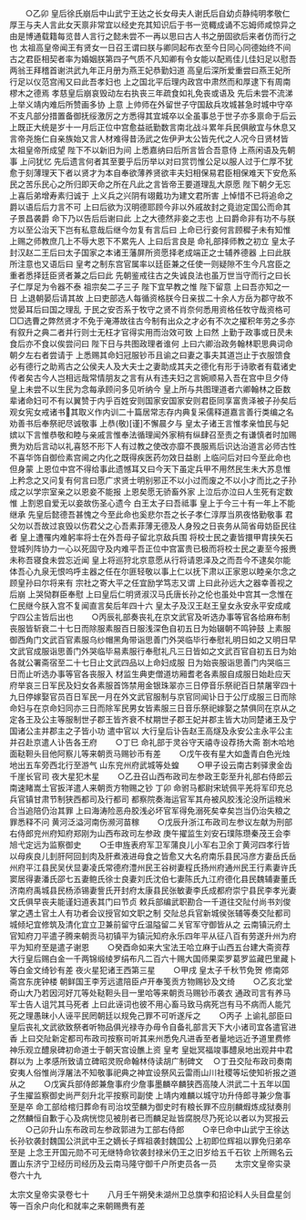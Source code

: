 <!-- { "loadSidebar": true } -->
　　○乙卯  皇后徐氏崩后中山武宁王达之长女母夫人谢氏后自幼贞静纯明孝敬仁厚王与夫人言此女天禀非常宜以经史充其知识后于书一览輙成诵不忘姆师咸惊异之由是博通载籍每览昔人言行之懿未尝不一再以思曰古人书之册固欲后来者仿而行之也  太祖高皇帝闻王有贤女一日召王谓曰朕与卿同起布衣至今日同心同德始终不间古之君臣相契者率为婚姻朕第四子气质不凡知卿有令女能以配焉佳儿佳妇足以慰吾两翁王拜稽首谢洪武九年正月册为燕王妃恭勤妇道  高皇后深所爱重尝曰燕王妃所行足以仪范宫闱又曰此吾孝妇也  上之国北平后理内政宫中肃然而和厚逮下有周南樛木之德焉  孝慈皇后崩哀毁动左右执丧三年疏食如礼免丧或语及  先后未尝不流涕  上举义靖内难后所赞画多协  上意  上帅师在外留世子守国敌兵攻城甚急时城中守卒不支凡部分措置备御抚绥激厉之方悉得其宜城卒以全虽事总于世子亦多禀命于后云  上既正大统是岁十一月后正位中宫愈益祇勤数言南北战斗累年兵民俱敝宜与休息又言帝尧施仁自亲族始又言人材难得昔汤武之佐伊尹太公皆先代之人况今日贤材皆  太祖皇帝所成望  陛下不以新旧为间  上悉嘉纳曰后所言皆合吾意侍  上燕闲语及先朝事  上问犹忆  先后遗言何者其至要乎后历举以对曰赏罚惟公足以服人过于仁厚不犹愈于刻薄理天下者以贤才为本自奉欲薄养贤欲丰夫妇相保易君臣相保难天下安危系民之苦乐民心之所归即天命之所在凡此之言皆帝王要道理乱大原愿  陛下朝夕无忘  上喜后弟增寿素归诚于  上义兵之兴阴有翊戴功为建文君所害  上悼惜不已将追命之爵以语后后力言不可  上曰后欲为汉明德耶顾今非以外戚故封之竟迨定国公而命其子景昌袭爵  命下乃以告后后谢曰此  上之大德然非妾之志也  上曰爵命非有功不与朕方以至公治天下岂有私意哉后继今勿复有言后曰  上命已行妾何言顾穉子未有知惟  上赐之师教庶几上不辱大恩下不累先人  上曰后言良是  命礼部择师教之初立  皇太子封汉赵二王后曰太子国家之本诸王藩屏所资愿择老成端正之士辅养德器  上曰此朕所注意也又语后曰  皇考之制东宫官属率以廷臣兼之任使一则疑隙不生今凡宫臣之重者悉择廷臣贤者兼之后曰此  先朝鉴戒往古之失诚良法也虽万世当守而行之曰长子仁厚足为令器不泰  祖宗矣二子三子  陛下宜早教之惟  陛下留意  上曰吾亦知之一日  上退朝晏后请其故  上曰吏部选人每循资格朕今日亲拔二十余人方岳为郡守故不觉晏耳后曰国之理乱  于民之安否系于牧守之贤不肖奈何悉用资格任牧守哉资格可□□选曹之弊然贤才不免于淹滞故往古今制有出众之才必有不次之擢积年劳之多亦有叙升之典二者并行则士无枉才官得实用而治效可致  上曰然  上勤于政事或日昃未食后亦不食以俟尝问曰  陛下日与共图政理者谁何  上曰六卿治政务翰林职思典词命朝夕左右者尝请于  上悉赐其命妇冠服钞币且谕之曰妻之事夫其道岂止于衣服馈食必有德行之助焉古之公侯夫人及大夫士之妻助成其夫之德化有形于诗歌者有载诸史传者矣古今人岂相远哉常情朋友之言有从有违夫妇之言婉顺易入吾在宫中旦夕侍  皇上未尝不以生民为念每承顾问多见听纳今  皇上所与共图理道者六卿翰林之臣数辈诸命妇可不有以翼赞于内乎百姓安则国家安国家安则君臣同享富贵泽被子孙矣后观女宪女戒诸书其取义作内训二十篇居常志存内典复采儒释道嘉言善行类编之名劝善书后奉祭祀尽诚敬事  上恭(敬)[谨]不懈晨夕与  皇太子诸王言惟孝亲恤民与妃嫔以下言惟恭敬和睦与亲戚言惟奉法循理闻外家稍有纵肆召至责之有谦慎者时加赐赉为劝后言动以礼喜怒不形下人有过教之使改亦靡不畏服焉后识达治道言必师古性不喜华饰自御俭素宫阃之内化之既得疾医药勿效日益剧  上临问后对曰今至此命也但身蒙  上恩位中宫不得给事此遗憾耳又曰今天下虽定兵甲不用然民生未大苏息惟上矜念之又问复有何言曰愿广求贤士明别邪正不以小过而废之不以小才而比之子孙成之以学宗室亲之以恩妾不能报  上恩矣愿无骄畜外家  上泣后亦泣曰人生死有定数惟  上割恩自爱无以妾故伤圣心遗今  白王太子曰吾祗事  皇上于今三十有一年上不能继承  先皇后懿德吾甚愧之今至此命也奚悲尔吾之长子孝仁淳厚当夙夜恪勤敬事  君父勿以吾故过哀毁以伤君父之心吾素菲薄无德及人身殁之日丧务从简省毋妨臣民往者  皇上遭罹内难躬率将士在外吾母子留北京敌兵围  将校士民之妻皆擐甲胄挟矢石登城列阵协力一心以死固守及内难平吾正位中宫富贵已极而将校士民之妻至今报赉未称吾寝食未尝忘近闻  皇上将巡狩北京意愿从行将请恩泽及之而吾今不逮矣尔能体吾心九泉无恨呜呼主器之任在尔匪轻敬以事上仁以抚下肃以正家恩以睦亲尔念之顾皇孙曰尔将来有  宗社之寄大平之任宜励学笃志又谓  上曰此孙远大之器幸善视之后崩  上哭恸群臣奉慰  上曰皇后仁明贤淑汉马氏唐长孙之伦也虽处中宫其一念惟在仁民继今朕入宫不复闻直言矣后年四十六  皇太子及汉王赵王皇女永安永平安成咸宁四公主皆后出也
　　○丙辰礼部奏丧礼在京文武官及听选办事等官各给麻布制丧服皆斩衰二十七日而除服素服百日服浅深色自初五日为始辍朝不鸣钟鼓  上素服御西角门文武百官素服乌纱帽黑角带诣思善门外哭临毕行奉慰礼明日如之又明日早文武官成服诣思善门外哭临毕易素服行奉慰礼凡三日皆如之文武百官自初五日为始各就公署斋宿至二十七日止文武四品以上命妇成服  日为始丧服诣思善门内哭临三日而止听选办事等官各丧服入  材监生典吏僧道坊厢耆老各素服自成服日始赴应天府举哀三日军民及妇女各素服首饰禁用金银珠翠亦三日停音乐祭祀百日禁屠宰四十九日停嫁娶官员百日军民一月在外文武官服制与京官同闻讣日于公厅成服三日而除命妇与在京命妇同亦三日而除军民男女皆素服三日音乐祭祀嫁娶之禁俱同在京从之  定各王及公主等服制世子郡王皆齐衰不杖期世子郡王妃并郡主皆大功同楚诸王及宁国诸公主并郡主之子皆小功  遣中官以  大行皇后讣告赵王高燧及永安公主永平公主并召赴京遣人讣告各王府
　　○丁巳  命礼部于灵谷守天禧寺设荐扬大斋  劄木哈地面鞑靼头目他阿察儿等来朝贡马赐钞币有差
　　○戊午夜有星大如盏青白色光烛地出五车旁西北行至游气  山东兖州府武城等处蝗
　　○甲子设云南古剌驿隶金齿千崖长官司  夜大星犯木星
　　○乙丑召山西布政司左参政王彰至升礼部右侍郎云南速睹嵩土官扳洋遣人来朝贡方物赐之钞  丁卯  命驸马都尉宋琥佩平羌将军印充总兵官镇甘肃节制狭西都司及行都司  都察院奏海运官军其舟被风胶浅沦没所运粮米合当追陪仍治其罪  上曰海涛险恶舟胶浅必坏官军得免溺死矣幸矣岂当仍治失粮之罪悉释不问  黄河泛溢河南伤濒河苗稼
　　○戊辰升浙江布政司左参议左献为刑部右侍郎兖州府知府郑刚为山西布政司左参政  庚午擢监生刘安石璞陈瓒秦茂王会李旭弋定远为监察御史
　　○壬申旌表府军卫军蒲良儿小军右卫余丁黄河四孝行皆以母疾良儿刲肝阿回刲肉及肝煮液进母食之皆愈又大名府南乐县民冯彦方妻岳氏岳州府平江县民吴伏显妻凌氏常德府澧州民王谷树妻程氏扬州府通州民王行素妻许氏窦居得妻潘氏邵七五妻鲍氏徐士良妻刘氏沈伯七妻陈氏九江府德化县民魏辅妻董氏济南府禹城县民杨添锡妻訾氏开封府太康县民张敏妻李氏成都府崇宁县民李孝光妻文氏俱早丧夫能谨妇道表其门曰节贞  敕兵部编武职勘合一千道往交阯付尚书刘俊掌之遇土官土人有功者会议授官如文职之制  交阯总兵官新城侯张辅等奏交阯都司城倾圮宜修筑及清化宜立卫兼前留守丘温隘留二关官军守御皆从之  云南镇沅府土官知府刀平遣子腾来朝贡马初镇平为镇沅知府永乐四年平从征八百有劳遂升州为府平为知府至是遣子谢恩
　　○癸酉命如来大宝法王哈立麻于山西五台建大斋资荐  大行皇后赐白金一千两锦缎绫罗绢布凡二百六十赐大国师果栾罗葛罗监藏巴里藏卜等白金文绮钞有差  夜火星犯诸王西第三星
　　○甲戌  皇太子千秋节免贺  修南郊斋宫东庑钟楼  朝鲜国王李芳远遣陪臣卢开奉笺贡方物赐钞及文绮
　　○乙亥北堂奇山大乃若因河好兀等处鞑靼头目一里哈等来朝贡马赐钞币袭衣  通政司言有养马军士告人诅咒其马死者  上曰此诬词也彼不用心畜马致马病死岂有马不病而人能咒死之理愚昧小人诬平民罔朝廷以规免己罪不可听遂斥之
　　○丙子  上谕礼部臣曰皇后丧礼文武欲致祭者听物品俱光禄寺办毋令自备礼部言天下大小诸司宜各遣官进香  上曰交阯新定都司布政司按察司听其来州悉免凡进香至者量地远近予道里费修神乐观立醴泉碑初命道士于朝天宫设醮上资  皇考  皇妣冥福竣事醴泉地出观井中君群以为  上孝感所致请立碑昭灵贶命翰林侍读胡广制碑文
　○丁丑交阯布政司奏南安夷人俗惟尚浮屠法不知敬事祀典之神宜设祭风云雷雨山川社稷等坛使知祈报之道从之
　　○戊寅兵部侍郎兼詹事府少詹事墨麟卒麟狭西高陵人洪武二十五年以国子生擢监察御史尚严刻升北平按察司副使  上靖内难麟以城守功升侍郎寻兼少詹事至是卒  命工部给棺归葬命有司治坟茔麟为御史时有粮长罪不应刖麟煆炼成狱奏刖之然麟恒自歉于心及病恍惚见被刖者已而麟足趾皆腐脱尽乃死论以者以为冥报云
　　○己卯升山东布政司左参政郭进为工部右侍郎
　　○辛巳命中山武宁王徐达长孙钦袭封魏国公洪武中王之嫡长子辉祖袭封魏国公  上初即位辉祖以罪免归弟卒至是  上念王开国元勋不可无继特命钦袭封禄米仍王之旧岁给五千石钦  上所赐名云  置山东济宁卫经历司经历及云南马隆守御千户所吏员各一员
　　太宗文皇帝实录卷六十九


太宗文皇帝实录卷七十
　　八月壬午朔癸未湖州卫总旗李和招论料人头目盘星剑等一百余户向化和就率之来朝赐赉有差
